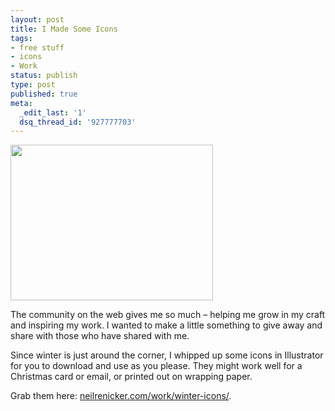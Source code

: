 ```yaml
---
layout: post
title: I Made Some Icons
tags:
- free stuff
- icons
- Work
status: publish
type: post
published: true
meta:
  _edit_last: '1'
  dsq_thread_id: '927777703'
---
```

<a href="http://neilrenicker.com/work/winter-icons/"><img class="alignleft  wp-image-492 pretty" title="winter-icon-screenshot" src="http://neilrenicker.com/wp-content/uploads/2012/11/winter-icon-glamour.jpg" alt="" width="324" height="249" /></a>

The community on the web gives me so much – helping me grow in my craft and inspiring my work. I wanted to make a little something to give away and share with those who have shared with me.

Since winter is just around the corner, I whipped up some icons in Illustrator for you to download and use as you please. They might work well for a Christmas card or email, or printed out on wrapping paper.

Grab them here: <a href="http://neilrenicker.com/work/winter-icons/">neilrenicker.com/work/winter-icons/</a>.

&nbsp;
